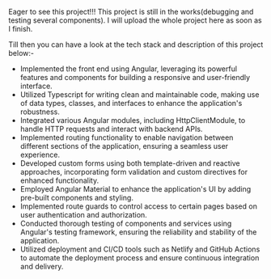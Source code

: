 Eager to see this project!!!
This project is still in the works(debugging and testing several components). I will upload the whole project here as soon as I finish.

Till then you can have a look at the tech stack and description of this project below:-
- Implemented the front end using Angular, leveraging its powerful features and components for building a responsive and user-friendly interface.
- Utilized Typescript for writing clean and maintainable code, making use of data types, classes, and interfaces to enhance the application's robustness.
- Integrated various Angular modules, including HttpClientModule, to handle HTTP requests and interact with backend APIs.
- Implemented routing functionality to enable navigation between different sections of the application, ensuring a seamless user experience.
- Developed custom forms using both template-driven and reactive approaches, incorporating form validation and custom directives for enhanced functionality.
- Employed Angular Material to enhance the application's UI by adding pre-built components and styling.
- Implemented route guards to control access to certain pages based on user authentication and authorization.
- Conducted thorough testing of components and services using Angular's testing framework, ensuring the reliability and stability of the application.
- Utilized deployment and CI/CD tools such as Netlify and GitHub Actions to automate the deployment process and ensure continuous integration and delivery.
